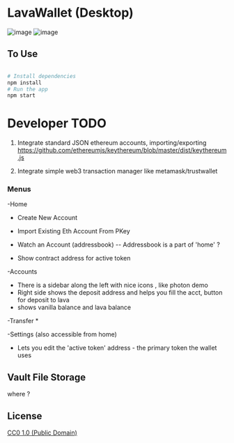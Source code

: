 # LavaWallet (Desktop)


![image](https://user-images.githubusercontent.com/38132633/42248915-2f98be9c-7ef6-11e8-9a46-68c2c0f4ea35.png)
![image](https://user-images.githubusercontent.com/38132633/42248914-2d7dc512-7ef6-11e8-87dc-ab63b626f468.png)

## To Use

```bash

# Install dependencies
npm install
# Run the app
npm start
```  

# Developer TODO
1. Integrate standard JSON ethereum accounts, importing/exporting
https://github.com/ethereumjs/keythereum/blob/master/dist/keythereum.js

2. Integrate simple web3 transaction manager like metamask/trustwallet




### Menus

-Home
* Create New Account
* Import Existing Eth Account From PKey

* Watch an Account (addressbook) -- Addressbook is a part of 'home' ?
* Show contract address for active token

-Accounts
* There is a sidebar along the left with nice icons , like photon demo
* Right side shows the deposit address and helps you fill the acct, button for deposit to lava
* shows vanilla balance and lava balance

-Transfer
*

-Settings  (also accessible from home) 
* Lets you edit the 'active token' address - the primary token the wallet uses



## Vault File Storage
where ?





## License

[CC0 1.0 (Public Domain)](LICENSE.md)
